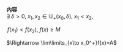 **内容**  
$\exists\;\delta>0,\;x_1,x_2\in\mathbb{U}_+(x_0,\delta),\;x_1<x_2,\;$  
  
$\,f(x_1)<f(x_2),\;f(x)\geq M$  
  
$\Rightarrow \lim\limits_{x\to x_0^+}f(x)=A$  
